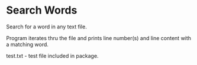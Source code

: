 # Search Words

Search for a word in any text file.

Program iterates thru the file and prints 
line number(s) and line content with a matching word.

test.txt - test file included in package.
